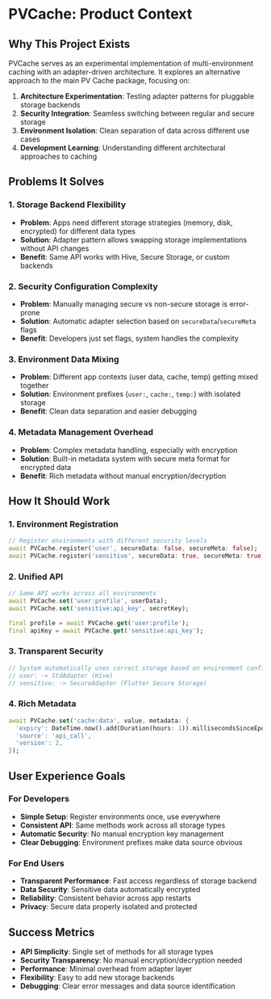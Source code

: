 # PVCache: Product Context

## Why This Project Exists
PVCache serves as an experimental implementation of multi-environment caching with an adapter-driven architecture. It explores an alternative approach to the main PV Cache package, focusing on:

1. **Architecture Experimentation**: Testing adapter patterns for pluggable storage backends
2. **Security Integration**: Seamless switching between regular and secure storage
3. **Environment Isolation**: Clean separation of data across different use cases
4. **Development Learning**: Understanding different architectural approaches to caching

## Problems It Solves

### 1. Storage Backend Flexibility
- **Problem**: Apps need different storage strategies (memory, disk, encrypted) for different data types
- **Solution**: Adapter pattern allows swapping storage implementations without API changes
- **Benefit**: Same API works with Hive, Secure Storage, or custom backends

### 2. Security Configuration Complexity
- **Problem**: Manually managing secure vs non-secure storage is error-prone
- **Solution**: Automatic adapter selection based on `secureData`/`secureMeta` flags
- **Benefit**: Developers just set flags, system handles the complexity

### 3. Environment Data Mixing
- **Problem**: Different app contexts (user data, cache, temp) getting mixed together
- **Solution**: Environment prefixes (`user:`, `cache:`, `temp:`) with isolated storage
- **Benefit**: Clean data separation and easier debugging

### 4. Metadata Management Overhead
- **Problem**: Complex metadata handling, especially with encryption
- **Solution**: Built-in metadata system with secure meta format for encrypted data
- **Benefit**: Rich metadata without manual encryption/decryption

## How It Should Work

### 1. Environment Registration
```dart
// Register environments with different security levels
await PVCache.register('user', secureData: false, secureMeta: false);
await PVCache.register('sensitive', secureData: true, secureMeta: true);
```

### 2. Unified API
```dart
// Same API works across all environments
await PVCache.set('user:profile', userData);
await PVCache.set('sensitive:api_key', secretKey);

final profile = await PVCache.get('user:profile');
final apiKey = await PVCache.get('sensitive:api_key');
```

### 3. Transparent Security
```dart
// System automatically uses correct storage based on environment config
// user: -> StdAdapter (Hive)
// sensitive: -> SecureAdapter (Flutter Secure Storage)
```

### 4. Rich Metadata
```dart
await PVCache.set('cache:data', value, metadata: {
  'expiry': DateTime.now().add(Duration(hours: 1)).millisecondsSinceEpoch,
  'source': 'api_call',
  'version': 2,
});
```

## User Experience Goals

### For Developers
- **Simple Setup**: Register environments once, use everywhere
- **Consistent API**: Same methods work across all storage types
- **Automatic Security**: No manual encryption key management
- **Clear Debugging**: Environment prefixes make data source obvious

### For End Users
- **Transparent Performance**: Fast access regardless of storage backend
- **Data Security**: Sensitive data automatically encrypted
- **Reliability**: Consistent behavior across app restarts
- **Privacy**: Secure data properly isolated and protected

## Success Metrics
- **API Simplicity**: Single set of methods for all storage types
- **Security Transparency**: No manual encryption/decryption needed
- **Performance**: Minimal overhead from adapter layer
- **Flexibility**: Easy to add new storage backends
- **Debugging**: Clear error messages and data source identification
